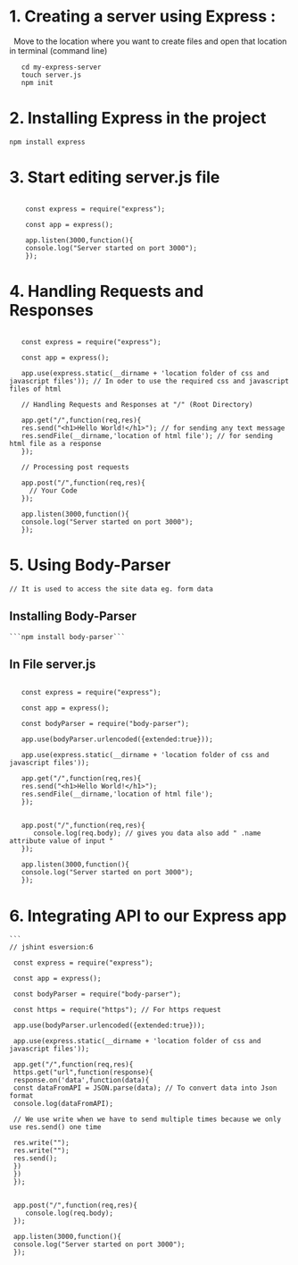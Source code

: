 # 1. Creating a server using Express :
&nbsp;  Move to the location where you want to create files and open that location in terminal (command line)
 ```mkdir my-express-server
    cd my-express-server
    touch server.js
    npm init 
 ```
 
 # 2. Installing Express in the project
 ```npm install express```
 
 # 3. Start editing server.js file
 
 ``` // jshint esversion:6
 
     const express = require("express");
     
     const app = express();
     
     app.listen(3000,function(){
     console.log("Server started on port 3000");
     });
 ```
 # 4. Handling Requests and Responses
 
  ``` // jshint esversion:6
  
     const express = require("express");
     
     const app = express();
     
     app.use(express.static(__dirname + 'location folder of css and javascript files')); // In oder to use the required css and javascript files of html
     
     // Handling Requests and Responses at "/" (Root Directory)
     
     app.get("/",function(req,res){
     res.send("<h1>Hello World!</h1>"); // for sending any text message
     res.sendFile(__dirname,'location of html file'); // for sending html file as a response
     });
     
     // Processing post requests
     
     app.post("/",function(req,res){
       // Your Code
     });
     
     app.listen(3000,function(){
     console.log("Server started on port 3000");
     });
 ```
 
# 5. Using Body-Parser
``` // It is used to access the site data eg. form data ```
  ## Installing Body-Parser
    ```npm install body-parser```
    
  ## In File server.js
    
  ``` // jshint esversion:6
  
     const express = require("express");
     
     const app = express();
     
     const bodyParser = require("body-parser");
     
     app.use(bodyParser.urlencoded({extended:true}));
     
     app.use(express.static(__dirname + 'location folder of css and javascript files'));
     
     app.get("/",function(req,res){
     res.send("<h1>Hello World!</h1>");
     res.sendFile(__dirname,'location of html file');
     });
     
     
     app.post("/",function(req,res){
        console.log(req.body); // gives you data also add " .name attribute value of input "
     });
     
     app.listen(3000,function(){
     console.log("Server started on port 3000");
     });
 ```

# 6. Integrating API to our Express app

    ```
    // jshint esversion:6
  
     const express = require("express");
     
     const app = express();
     
     const bodyParser = require("body-parser");
     
     const https = require("https"); // For https request
     
     app.use(bodyParser.urlencoded({extended:true}));
     
     app.use(express.static(__dirname + 'location folder of css and javascript files'));
     
     app.get("/",function(req,res){
     https.get("url",function(response){
     response.on('data',function(data){
     const dataFromAPI = JSON.parse(data); // To convert data into Json format
     console.log(dataFromAPI);
     
     // We use write when we have to send multiple times because we only use res.send() one time 
     
     res.write("");
     res.write("");
     res.send();
     })
     })
     });
     
     
     app.post("/",function(req,res){
        console.log(req.body);
     });
     
     app.listen(3000,function(){
     console.log("Server started on port 3000");
     });
 ```
      
    
